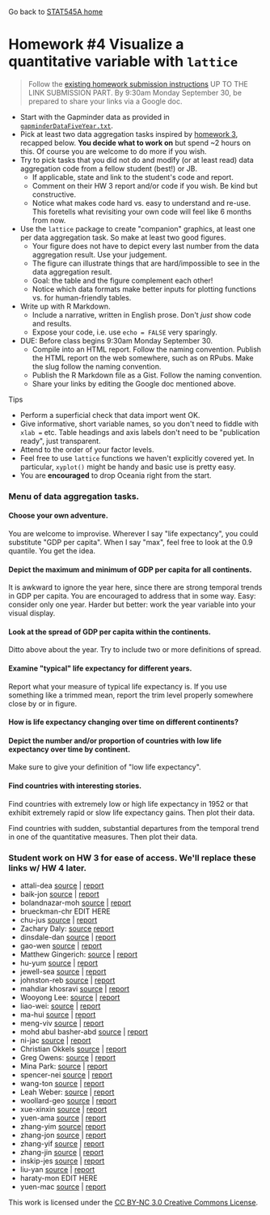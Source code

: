 Go back to [STAT545A home](current.html)

Homework #4 Visualize a quantitative variable with `lattice` 
========================================================

> Follow the [existing homework submission instructions](hw00_instructions.html) UP TO THE LINK SUBMISSION PART. By 9:30am Monday September 30, be prepared to share your links via a Google doc.

  * Start with the Gapminder data as provided in [`gapminderDataFiveYear.txt`](http://www.stat.ubc.ca/~jenny/notOcto/STAT545A/examples/gapminder/data/gapminderDataFiveYear.txt).
  * Pick at least two data aggregation tasks inspired by [homework 3](hw03_dataAggregation.html), recapped below. __You decide what to work on__ but spend ~2 hours on this. Of course you are welcome to do more if you wish.
  * Try to pick tasks that you did not do and modify (or at least read) data aggregation code from a fellow student (best!) or JB.
    - If applicable, state and link to the student's code and report.
    - Comment on their HW 3 report and/or code if you wish. Be kind but constructive.
    - Notice what makes code hard vs. easy to understand and re-use. This foretells what revisiting your own code will feel like 6 months from now.
  * Use the `lattice` package to create "companion" graphics, at least one per data aggregation task. So make at least two good figures.
    - Your figure does not have to depict every last number from the data aggregation result. Use your judgement.
    - The figure can illustrate things that are hard/impossible to see in the data aggregation result.
    - Goal: the table and the figure complement each other!
    - Notice which data formats make better inputs for plotting functions vs. for human-friendly tables.
  * Write up with R Markdown.
    - Include a narrative, written in English prose. Don't *just* show code and results.
    - Expose your code, i.e. use `echo = FALSE` very sparingly.
  * DUE: Before class begins 9:30am Monday September 30.
    - Compile into an HTML report. Follow the naming convention. Publish the HTML report on the web somewhere, such as on RPubs. Make the slug follow the naming convention.
    - Publish the R Markdown file as a Gist. Follow the naming convention.
    - Share your links by editing the Google doc mentioned above.
 
Tips

  * Perform a superficial check that data import went OK.
  * Give informative, short variable names, so you don't need to fiddle with `xlab =` etc. Table headings and axis labels don't need to be "publication ready", just transparent.
  * Attend to the order of your factor levels.
  * Feel free to use `lattice` functions we haven't explicitly covered yet. In particular, `xyplot()` might be handy and basic use is pretty easy. 
  * You are __encouraged__ to drop Oceania right from the start.
  
### Menu of data aggregation tasks.

#### Choose your own adventure.

You are welcome to improvise. Wherever I say "life expectancy", you could substitute "GDP per capita". When I say "max", feel free to look at the 0.9 quantile. You get the idea.




<!---
#### Load the Gapminder data and the `plyr`, `xtable`, `lattice`, `latticeExtra`, and `reshape2` packages
--->











#### Depict the maximum and minimum of GDP per capita for all continents.

It is awkward to ignore the year here, since there are strong temporal trends in GDP per capita. You are encouraged to address that in some way. Easy: consider only one year. Harder but better: work the year variable into your visual display.











#### Look at the spread of GDP per capita within the continents.

Ditto above about the year. Try to include two or more definitions of spread.




#### Examine "typical" life expectancy for different years.

Report what your measure of typical life expectancy is. If you use something like a trimmed mean, report the trim level properly somewhere close by or in figure.




#### How is life expectancy changing over time on different continents?










#### Depict the number and/or proportion of countries with low life expectancy over time by continent.

Make sure to give your definition of "low life expectancy".







#### Find countries with interesting stories.

Find countries with extremely low or high life expectancy in 1952 or that exhibit extremely rapid or slow life expectancy gains. Then plot their data.

Find countries with sudden, substantial departures from the temporal trend in one of the quantitative measures. Then plot their data.




### Student work on HW 3 for ease of access. We'll replace these links w/ HW 4 later.

  * attali-dea [source](https://gist.github.com/daattali/6673361#file-stat545a-2013-hw03_attali-dea-rmd) | [report](http://rpubs.com/daattali/stat545a-2013-hw03_attali-dea) 
  * baik-jon [source](https://gist.github.com/jonnybaik/6667437#file-stat545a-2013-hw03_baik-jon-rmd) | [report](http://rpubs.com/jonnybaik/stat545a-2013-hw03_baik-jon)
  * bolandnazar-moh [source](https://gist.github.com/ArephB/6667983#file-stat545a-2013-hw03_bolandnazar-moh-rmd) | [report](http://rpubs.com/aref/stat545a-2013-hw03_bolandnazar-moh)
  * brueckman-chr EDIT HERE
  * chu-jus [source](https://gist.github.com/JustinChu/6667252#file-stat545a-2013-hw03_chu-jus-rmd) | [report](http://rpubs.com/cjustin/stat545a-2013-hw03_chu-jus)
  * Zachary Daly: 
[source](https://gist.github.com/ZDaly/6666365#file-stat545a-2013-hw03_daly-zac-rmd)
[report](http://rpubs.com/Zdaly/stat545a-2013-hw03_daly-zac)
  * dinsdale-dan [source](https://gist.github.com/danieldinsdale/6665986#file-stat545a-2013-hw03_dinsdale-dan-rmd) | [report](http://rpubs.com/danieldinsdale/stat545a-2013-hw03_dinsdale-dan)
  * gao-wen [source](https://gist.github.com/sibyl229/6668047#file-stat545a-2013-hw03_gao-wen-rmd) | [report](http://rpubs.com/less/stat545a-2013-hw03_gao-wen)
  * Matthew Gingerich: [source](https://gist.github.com/MattGingerich/6667676#file-stat545a-2013-hw03_gingerich-mat-rmd) | [report](http://rpubs.com/majugi/stat545a-2013-hw03_gingerich-mat)
  * hu-yum [source](https://gist.github.com/smilecat/6666754#file-stat545a-2013-hw03_hu-yum-rmd) | [report](http://rpubs.com/smilecat/stat545a-2013-hw03_hu-yum)
  * jewell-sea [source](https://gist.github.com/jewellsean/bf3c28b63e6f99953153#file-stat545a-2013-hw03_jewell-sea-rmd) | [report](http://rpubs.com/jewellsean/stat545a-2013-hw03_jewell-sea)
  * johnston-reb [source](https://gist.github.com/rebjoh/6667299#file-stat545a-2013-hw03_johnston-reb-rmd) | [report](http://rpubs.com/rljohn/stat545a-2013-hw03_johnston-reb)
  * mahdiar khosravi [source](https://gist.github.com/Mahdiark/6671508#file-stat545a-2013-hw03_khosravi-mah-rmd) | [report](http://rpubs.com/mahdiar/stat545a-2013-hw03_khosravi-mah)
  * Wooyong Lee: 
[source](https://gist.github.com/folias/6661622#file-stat545a-2013-hw03_lee-woo) | [report](http://rpubs.com/folias/stat545a-2013-hw03_lee-woo)
  * liao-wei: [source](https://gist.github.com/feiba/6674299#file-stat545a-2013-hw03_liao_wei-rmd) | [report](http://rpubs.com/winson/stat545a-2013-hw03_liao_wei)
  * ma-hui [source](https://gist.github.com/horsehuiting/6673172#file-stat545a-2013-hw03_ma-hui-rmd) | [report](http://rpubs.com/Huiting/stat545a-2013-hw03_ma-hui)
  * meng-viv [source](https://gist.github.com/vmeng321/6667418#file-stat545a-2013-hw03_meng-viv-rmd) | [report](http://rpubs.com/vmeng321/stat545a-2013-hw03_meng-viv)
  * mohd abul basher-abd [source](https://gist.github.com/atante/6666678#file-stat545a-2013-hw03_mohd-abul-basher-abd-rmd) | [report](http://rpubs.com/meitantei/stat545a-2013-hw03_mohdabulbasher-abd) 
  * ni-jac [source](https://gist.github.com/jacknii/6663292#file-stat545a-2013-hw03_ni-jac-rmd) | [report](http://rpubs.com/jackni/stat545a-2013-hw03_ni-jac)
  * Christian Okkels [source](https://gist.github.com/cbokkels/6654193#file-stat545a-2013-hw03_okkels-chr-rmd) | [report](http://rpubs.com/cbokkels/stat545a-2013-hw03_okkels-chr)
  * Greg Owens: [source](https://gist.github.com/opsin/6666283#file-stat545a-2013-hw03_owens-greg-rmd) | [report](http://rpubs.com/opsin/stat545a-2013-hw03_owens-greg)
  * Mina Park: [source](https://gist.github.com/parkm87/6665438#file-stat545a-2013-hw03_park-min-rmd) | [report](http://rpubs.com/parkm87/stat545a-2013-hw03_park-min)
  * spencer-nei [source](https://gist.github.com/neilspencer/6558151#file-stat545a-2013-hw03_spencer-neil-rmd) | [report](http://rpubs.com/neil_spencer/stat545a-2013-hw03_spencer-nei)
  * wang-ton [source](https://gist.github.com/yzhxh/6670081#file-stat545a-2013-hw03_wang-ton-rmd) | 
[report](http://rpubs.com/yzhxh/stat545a-2013-hw03_wang-ton)
  * Leah Weber: [source](https://gist.github.com/lweber21/6667096#file-stat545a-2013-hw03_weber-lea-rmd) | [report](http://rpubs.com/lweber21/stat545a-2013-hw03_weber-lea)
  * woollard-geo [source](https://gist.github.com/geoffwoollard/6666457#file-stat545a-2013-hw03_woollard-geo-rmd) | [report](http://rpubs.com/gwoollard/stat545a-2013-hw03_woollard-geo)
  * xue-xinxin [source](https://gist.github.com/xxue/6663673#file-stat545a-2013-hw03_xue-xinxin-rmd) | [report](http://rpubs.com/xxue/8829) 
  * yuen-ama [source](https://gist.github.com/amandammor/6666007#file-stat545a-2013-hw03_yuen-ama-rmd) | [report](http://rpubs.com/amandammor/stat545a-2013-hw03_yuen-ama)
  * zhang-yim [source](https://gist.github.com/zym268/6667601#file-stat545a-2013-hw03_zhang-yim-rmd)| [report](http://rpubs.com/zym268/STAT545A-2013-hw03_zhang-yim)
  * zhang-jon [source](https://gist.github.com/jzhang722/6665486#file-stat545a-2013-hw03_zhang-jon-rmd) | [report](http://rpubs.com/jzhang722/stat545a-2013-hw03_zhang-jon)
  * zhang-yif 
[source](https://gist.github.com/dora7870/6630819#file-stat545a-2013-hw03_zhang-yif-rmd) | [report](http://rpubs.com/dora7870/stat545a-2013-hw03_zhang-yif)
  * zhang-jin [source](https://gist.github.com/0527zhangjinyuan/6673340#file-stat545a-2013-hw03_zhang-jin-rmd) | [report](http://rpubs.com/zhangjinyuan/stat545a-2013-hw03_zhang-jin)
  * inskip-jes [source](https://gist.github.com/jinskip/6665098#file-stat545a-2013-hw03_inskip-jes-rmd) | [report](http://rpubs.com/jinskip/stat545a-2013-hw03_inskip-jes)
  * liu-yan [source](https://gist.github.com/swallow0001/6673645#file-stat545a-2013-hw3_liu) | [report](http://rpubs.com/swallow0001/STAT545a-2013-hw3_Liu)
  * haraty-mon EDIT HERE
  * yuen-mac [source](https://gist.github.com/myuen/6672095#file-stat545a-2013-hw03_yuen-mac-rmd) | [report](http://rpubs.com/myuen/stat545a-2013-hw03_yuen-mac)
  

<div class="footer">
This work is licensed under the  <a href="http://creativecommons.org/licenses/by-nc/3.0/">CC BY-NC 3.0 Creative Commons License</a>.
</div>
